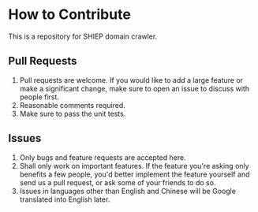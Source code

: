 How to Contribute
=================

This is a repository for SHIEP domain crawler.

Pull Requests
-------------

1. Pull requests are welcome. If you would like to add a large feature or make a significant change, make sure to open an issue to discuss with people first.
2. Reasonable comments required.
3. Make sure to pass the unit tests.

Issues
------

1. Only bugs and feature requests are accepted here.
2. Shall only work on important features. If the feature you're asking only benefits a few people, you'd better implement the feature yourself and send us a pull request, or ask some of your friends to do so.
3. Issues in languages other than English and Chinese will be Google translated into English later.

